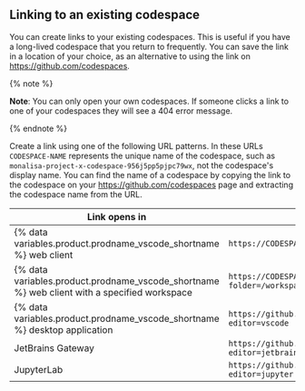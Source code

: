 ## Linking to an existing codespace

You can create links to your existing codespaces. This is useful if you have a long-lived codespace that you return to frequently. You can save the link in a location of your choice, as an alternative to using the link on https://github.com/codespaces.

{% note %}

**Note**: You can only open your own codespaces. If someone clicks a link to one of your codespaces they will see a 404 error message.

{% endnote %}

Create a link using one of the following URL patterns. In these URLs `CODESPACE-NAME` represents the unique name of the codespace, such as `monalisa-project-x-codespace-956j5pp5pjpc79wx`, not the codespace's display name. You can find the name of a codespace by copying the link to the codespace on your https://github.com/codespaces page and extracting the codespace name from the URL.

| **Link opens in** | **Link syntax** |
| --- | --- |
| {% data variables.product.prodname_vscode_shortname %} web client |  `https://CODESPACE-NAME.github.dev` |
| {% data variables.product.prodname_vscode_shortname %} web client with a specified workspace |  `https://CODESPACE-NAME.github.dev?folder=/workspaces/PATH/TO/WORKSPACE/DIRECTORY` |
| {% data variables.product.prodname_vscode_shortname %} desktop application |  `https://github.com/codespaces/CODESPACE-NAME?editor=vscode` |
| JetBrains Gateway |  `https://github.com/codespaces/CODESPACE-NAME?editor=jetbrains` |
| JupyterLab |  `https://github.com/codespaces/CODESPACE-NAME?editor=jupyter` |
